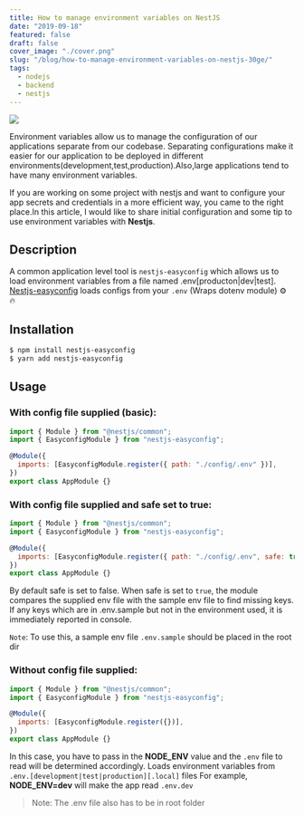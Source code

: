 ```yaml
---
title: How to manage environment variables on NestJS
date: "2019-09-18"
featured: false
draft: false
cover_image: "./cover.png"
slug: "/blog/how-to-manage-environment-variables-on-nestjs-30ge/"
tags:
  - nodejs
  - backend
  - nestjs
---
```


![](https://i.imgur.com/C2C2cJW.png)

Environment variables allow us to manage the configuration of our applications separate from our codebase. Separating configurations make it easier for our application to be deployed in different environments(development,test,production).Also,large applications tend to have many environment variables.

If you are working on some project with nestjs and want to configure your app secrets and credentials in a more efficient way, you came to the right place.In this article, I would like to share initial configuration and some tip to use environment variables with <b>Nestjs</b>.

## Description

A common application level tool is `nestjs-easyconfig` which allows us to load environment variables from a file named .env[producton|dev|test].
[Nestjs-easyconfig](https://github.com/rubiin/nestjs-easyconfig) loads configs from your `.env` (Wraps dotenv module) ⚙️ 🔥

## Installation

```bash
$ npm install nestjs-easyconfig
$ yarn add nestjs-easyconfig
```

## Usage

### With config file supplied (basic):

```javascript
import { Module } from "@nestjs/common";
import { EasyconfigModule } from "nestjs-easyconfig";

@Module({
  imports: [EasyconfigModule.register({ path: "./config/.env" })],
})
export class AppModule {}
```

### With config file supplied and safe set to true:

```javascript
import { Module } from "@nestjs/common";
import { EasyconfigModule } from "nestjs-easyconfig";

@Module({
  imports: [EasyconfigModule.register({ path: "./config/.env", safe: true })],
})
export class AppModule {}
```

By default safe is set to false. When safe is set to `true`, the module compares the supplied env
file with the sample env file to find missing keys. If any keys which are in .env.sample but not in the environment used, it is immediately reported in console.

`Note`: To use this, a sample env file `.env.sample` should be placed in the root dir

### Without config file supplied:

```javascript
import { Module } from "@nestjs/common";
import { EasyconfigModule } from "nestjs-easyconfig";

@Module({
  imports: [EasyconfigModule.register({})],
})
export class AppModule {}
```

In this case, you have to pass in the <b>NODE_ENV</b> value and the `.env` file to read will be determined accordingly.
Loads environment variables from `.env.[development|test|production][.local]` files
For example, <b>NODE_ENV=dev</b> will make the app read `.env.dev`

> Note: The .env file also has to be in root folder

